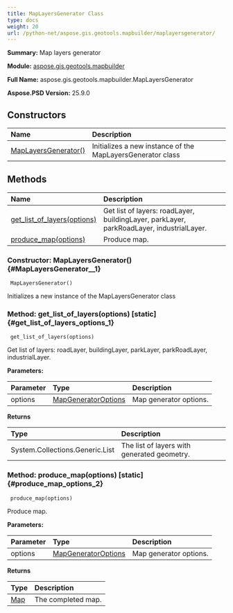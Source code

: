```yaml
---
title: MapLayersGenerator Class
type: docs
weight: 20
url: /python-net/aspose.gis.geotools.mapbuilder/maplayersgenerator/
---
```


**Summary:** Map layers generator

**Module:** [aspose.gis.geotools.mapbuilder](/psd/python-net/aspose.gis.geotools.mapbuilder/)

**Full Name:** aspose.gis.geotools.mapbuilder.MapLayersGenerator

**Aspose.PSD Version:** 25.9.0

## **Constructors**
| **Name** | **Description** |
| :- | :- |
| [MapLayersGenerator()](#MapLayersGenerator__1) | Initializes a new instance of the MapLayersGenerator class |
## **Methods**
| **Name** | **Description** |
| :- | :- |
| [get_list_of_layers(options)](#get_list_of_layers_options_1) | Get list of layers: roadLayer, buildingLayer, parkLayer, parkRoadLayer, industrialLayer. |
| [produce_map(options)](#produce_map_options_2) | Produce map. |


### Constructor: MapLayersGenerator() {#MapLayersGenerator__1}


```
 MapLayersGenerator() 
```

Initializes a new instance of the MapLayersGenerator class

### Method: get_list_of_layers(options)  [static] {#get_list_of_layers_options_1}


```
 get_list_of_layers(options) 
```

Get list of layers: roadLayer, buildingLayer, parkLayer, parkRoadLayer, industrialLayer.

**Parameters:**

| Parameter | Type | Description |
| :- | :- | :- |
| options | [MapGeneratorOptions](/psd/python-net/aspose.gis.geotools.mapbuilder/mapgeneratoroptions) | Map generator options. |

**Returns**

| Type | Description |
| :- | :- |
| System.Collections.Generic.List<VectorLayer> | The list of layers with generated geometry. |


### Method: produce_map(options)  [static] {#produce_map_options_2}


```
 produce_map(options) 
```

Produce map.

**Parameters:**

| Parameter | Type | Description |
| :- | :- | :- |
| options | [MapGeneratorOptions](/psd/python-net/aspose.gis.geotools.mapbuilder/mapgeneratoroptions) | Map generator options. |

**Returns**

| Type | Description |
| :- | :- |
| [Map](/psd/python-net/aspose.gis.rendering/map/) | The completed map. |


